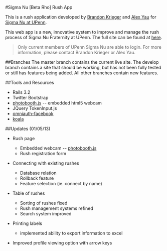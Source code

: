 #Sigma Nu [Beta Rho] Rush App

This is a rush application developed by [Brandon Krieger](https://github.com/bkrieger) and [Alex Yau](https://github.com/ayau) for [Sigma Nu at UPenn](http://www.pennsigmanu.com/).

This web app is a new, innovative system to improve and manage the rush process of Sigma Nu Fraternity at UPenn. The full site can be found at [here](http://www.rushsnakes.com). 

> Only current members of UPenn Sigma Nu are able to login. For more information, please contact Brandon Krieger or Alex Yau.

##Branches
The master branch contains the current live site.
The develop branch contains a site that should be working, but has not been fully tested or still has features being added.
All other branches contain new features.

##Tools and Resources
* Rails 3.2
* Twitter Bootstrap
* [photobooth.js](http://wolframhempel.github.com/photobooth-js/) -- embedded html5 webcam
* JQuery TokenInput.js
* [omniauth-facebook](https://github.com/mkdynamic/omniauth-facebook)
* [koala](https://github.com/arsduo/koala)


##Updates (01/05/13)

* Rush page
    * Embedded webcam -- [photobooth.js](http://wolframhempel.github.com/photobooth-js/)
    * Rush registration form 

* Connecting with existing rushes
    * Database relation
    * Rollback feature
    * Feature selection (ie. connect by name)

* Table of rushes
    * Sorting of rushes fixed
    * Rush management systems refined
    * Search system improved

* Printing labels
    * implemented ability to export information to excel

* Improved profile viewing option with arrow keys
